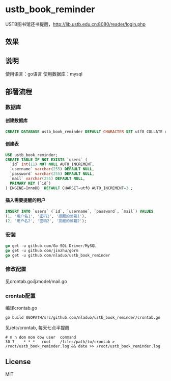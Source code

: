 # ustb_book_reminder
USTB图书馆还书提醒，http://lib.ustb.edu.cn:8080/reader/login.php
## 效果
<!--![](./result.png)-->
## 说明
使用语言：go语言
使用数据库：mysql

## 部署流程
### 数据库
#### 创建数据库
``` sql
CREATE DATABASE ustb_book_reminder DEFAULT CHARACTER SET utf8 COLLATE utf8_general_ci;
```
#### 创建表
``` sql
USE ustb_book_reminder;
CREATE TABLE IF NOT EXISTS `users` (
  `id` int(11) NOT NULL AUTO_INCREMENT,
  `username` varchar(255) DEFAULT NULL,
  `password` varchar(255) DEFAULT NULL,
  `mail` varchar(255) DEFAULT NULL,
  PRIMARY KEY (`id`)
) ENGINE=InnoDB  DEFAULT CHARSET=utf8 AUTO_INCREMENT=3 ;
```
#### 插入需要提醒的用户
``` sql
INSERT INTO `users` (`id`, `username`, `password`, `mail`) VALUES
(1, '用户名1', '密码1', '提醒的邮箱1'),
(2, '用户名2', '密码2', '提醒的邮箱2');
```

### 安装
``` go
go get -u github.com/Go-SQL-Driver/MySQL
go get -u github.com/jinzhu/gorm
go get -u github.com/nladuo/ustb_book_reminder
```

### 修改配置
见crontab.go与model/mail.go

### crontab配置
编译crontab.go
``` shell
go build $GOPATH/src/github.com/nladuo/ustb_book_reminder/crontab.go
```
见/etc/crontab, 每天七点半提醒
``` shell
# m h dom mon dow user	command
30 7	* * *	root	/files/path/to/crontab > /root/ustb_book_reminder.log && date >> /root/ustb_book_reminder.log
```

## License
MIT
